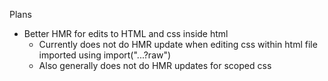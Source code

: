 

Plans
- Better HMR for edits to HTML and css inside html
  - Currently does not do HMR update when editing css within html file imported using import("...?raw")
  - Also generally does not do HMR updates for scoped css 